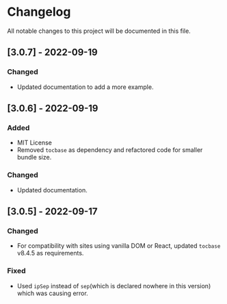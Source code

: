 # Changelog
All notable changes to this project will be documented in this file.

## [3.0.7] - 2022-09-19
### Changed
- Updated documentation to add a more example.

## [3.0.6] - 2022-09-19
### Added
- MIT License
- Removed `tocbase` as dependency and refactored code for smaller bundle size.

### Changed
- Updated documentation.

## [3.0.5] - 2022-09-17

### Changed
- For compatibility with sites using vanilla DOM or React, updated `tocbase` v8.4.5 as requirements.


### Fixed
- Used `ipSep` instead of `sep`(which is declared nowhere in this version) which was causing error.
